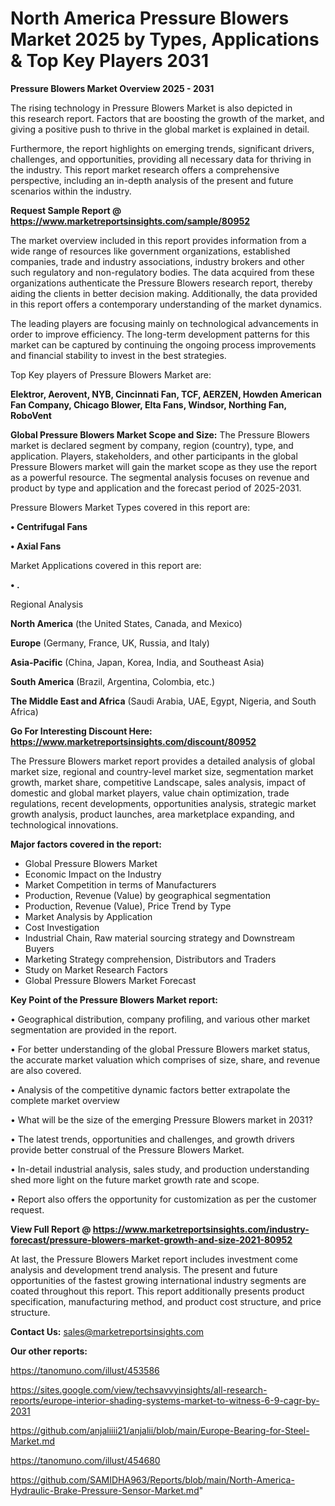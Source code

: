  # North America Pressure Blowers Market 2025 by Types, Applications & Top Key Players 2031

<Strong> Pressure Blowers Market Overview 2025 - 2031</strong>

The rising technology in Pressure Blowers Market is also depicted in this research report. Factors that are boosting the growth of the market, and giving a positive push to thrive in the global market is explained in detail.

Furthermore, the report highlights on emerging trends, significant drivers, challenges, and opportunities, providing all necessary data for thriving in the industry. This report market research offers a comprehensive perspective, including an in-depth analysis of the present and future scenarios within the industry.

<strong>Request Sample Report @ <a href=https://www.marketreportsinsights.com/sample/80952>https://www.marketreportsinsights.com/sample/80952</a></strong>

The market overview included in this report provides information from a wide range of resources like government organizations, established companies, trade and industry associations, industry brokers and other such regulatory and non-regulatory bodies. The data acquired from these organizations authenticate the Pressure Blowers research report, thereby aiding the clients in better decision making. Additionally, the data provided in this report offers a contemporary understanding of the market dynamics.

The leading players are focusing mainly on technological advancements in order to improve efficiency. The long-term development patterns for this market can be captured by continuing the ongoing process improvements and financial stability to invest in the best strategies.

Top Key players of Pressure Blowers Market are:

<strong>Elektror, Aerovent, NYB, Cincinnati Fan, TCF, AERZEN, Howden American Fan Company, Chicago Blower, Elta Fans, Windsor, Northing Fan, RoboVent</strong>

<strong><b>Global Pressure Blowers Market Scope and Size:</b></strong>
The Pressure Blowers market is declared segment by company, region (country), type, and application. Players, stakeholders, and other participants in the global Pressure Blowers market will gain the market scope as they use the report as a powerful resource. The segmental analysis focuses on revenue and product by type and application and the forecast period of 2025-2031.

Pressure Blowers Market Types covered in this report are:

<strong>• Centrifugal Fans

• Axial Fans</strong>

Market Applications covered in this report are:

<strong>• .</strong> 

Regional Analysis

<strong>North America</strong> (the United States, Canada, and Mexico)

<strong>Europe</strong> (Germany, France, UK, Russia, and Italy)

<strong>Asia-Pacific</strong> (China, Japan, Korea, India, and Southeast Asia)

<strong>South America</strong> (Brazil, Argentina, Colombia, etc.)

<strong>The Middle East and Africa</strong> (Saudi Arabia, UAE, Egypt, Nigeria, and South Africa)

<strong>Go For Interesting Discount Here: <a href=https://www.marketreportsinsights.com/discount/80952>https://www.marketreportsinsights.com/discount/80952</a></strong>

The Pressure Blowers market report provides a detailed analysis of global market size, regional and country-level market size, segmentation market growth, market share, competitive Landscape, sales analysis, impact of domestic and global market players, value chain optimization, trade regulations, recent developments, opportunities analysis, strategic market growth analysis, product launches, area marketplace expanding, and technological innovations.

<strong><b>Major factors covered in the report:</b></strong>
<ul>
  <li>Global Pressure Blowers Market </li>
  <li>Economic Impact on the Industry</li>
  <li>Market Competition in terms of Manufacturers</li>
  <li>Production, Revenue (Value) by geographical segmentation</li>
  <li>Production, Revenue (Value), Price Trend by Type</li>
  <li>Market Analysis by Application</li>
  <li>Cost Investigation</li>
  <li>Industrial Chain, Raw material sourcing strategy and Downstream Buyers</li>
  <li>Marketing Strategy comprehension, Distributors and Traders</li>
  <li>Study on Market Research Factors</li>
  <li>Global Pressure Blowers Market Forecast</li>
</ul>

<strong><b>Key Point of the Pressure Blowers Market report:</b></strong>

• Geographical distribution, company profiling, and various other market segmentation are provided in the report.

• For better understanding of the global Pressure Blowers market status, the accurate market valuation which comprises of size, share, and revenue are also covered.

• Analysis of the competitive dynamic factors better extrapolate the complete market overview

• What will be the size of the emerging Pressure Blowers market in 2031?

• The latest trends, opportunities and challenges, and growth drivers provide better construal of the Pressure Blowers Market.

• In-detail industrial analysis, sales study, and production understanding shed more light on the future market growth rate and scope.

• Report also offers the opportunity for customization as per the customer request.

<strong><b>View Full Report @ <a href=https://www.marketreportsinsights.com/industry-forecast/pressure-blowers-market-growth-and-size-2021-80952>https://www.marketreportsinsights.com/industry-forecast/pressure-blowers-market-growth-and-size-2021-80952</a></b></strong>


At last, the Pressure Blowers Market report includes investment come analysis and development trend analysis. The present and future opportunities of the fastest growing international industry segments are coated throughout this report. This report additionally presents product specification, manufacturing method, and product cost structure, and price structure.

<strong>Contact Us:</strong>
sales@marketreportsinsights.com

<strong>Our other reports:</strong>

<a href=https://tanomuno.com/illust/453586>https://tanomuno.com/illust/453586</a>

<a href=https://sites.google.com/view/techsavvyinsights/all-research-reports/europe-interior-shading-systems-market-to-witness-6-9-cagr-by-2031>https://sites.google.com/view/techsavvyinsights/all-research-reports/europe-interior-shading-systems-market-to-witness-6-9-cagr-by-2031</a>

<a href=https://github.com/anjaliiii21/anjalii/blob/main/Europe-Bearing-for-Steel-Market.md>https://github.com/anjaliiii21/anjalii/blob/main/Europe-Bearing-for-Steel-Market.md</a>

<a href=https://tanomuno.com/illust/454680>https://tanomuno.com/illust/454680</a>

<a href=https://github.com/SAMIDHA963/Reports/blob/main/North-America-Hydraulic-Brake-Pressure-Sensor-Market.md>https://github.com/SAMIDHA963/Reports/blob/main/North-America-Hydraulic-Brake-Pressure-Sensor-Market.md</a>"
